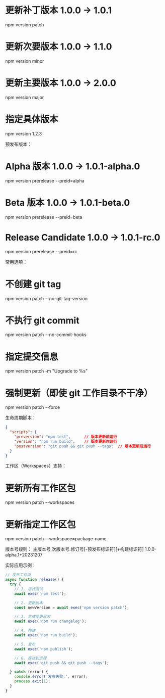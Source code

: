 # 更新补丁版本 1.0.0 -> 1.0.1
npm version patch

# 更新次要版本 1.0.0 -> 1.1.0
npm version minor

# 更新主要版本 1.0.0 -> 2.0.0
npm version major

# 指定具体版本
npm version 1.2.3

预发布版本：
# Alpha 版本 1.0.0 -> 1.0.1-alpha.0
npm version prerelease --preid=alpha

# Beta 版本 1.0.0 -> 1.0.1-beta.0
npm version prerelease --preid=beta

# Release Candidate 1.0.0 -> 1.0.1-rc.0
npm version prerelease --preid=rc




常用选项：

# 不创建 git tag
npm version patch --no-git-tag-version

# 不执行 git commit
npm version patch --no-commit-hooks

# 指定提交信息
npm version patch -m "Upgrade to %s"

# 强制更新（即使 git 工作目录不干净）
npm version patch --force

生命周期脚本：

```json
{
  "scripts": {
    "preversion": "npm test",      // 版本更新前运行
    "version": "npm run build",    // 版本更新时运行
    "postversion": "git push && git push --tags"  // 版本更新后运行
  }
}
```


工作区（Workspaces）支持：

# 更新所有工作区包
npm version patch --workspaces

# 更新指定工作区包
npm version patch --workspace=package-name


版本号规则：
主版本号.次版本号.修订号[-预发布标识符][+构建标识符]
1.0.0-alpha.1+20231207


实际应用示例：

```js
// 发布工作流
async function release() {
  try {
    // 1. 运行测试
    await exec('npm test');

    // 2. 更新版本
    const newVersion = await exec('npm version patch');

    // 3. 生成变更日志
    await exec('npm run changelog');

    // 4. 构建
    await exec('npm run build');

    // 5. 发布
    await exec('npm publish');

    // 6. 推送到远程
    await exec('git push && git push --tags');

  } catch (error) {
    console.error('发布失败:', error);
    process.exit(1);
  }
}

```